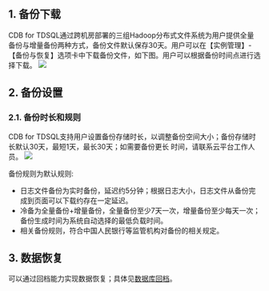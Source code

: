 ## 1. 备份下载
CDB for TDSQL通过跨机房部署的三组Hadoop分布式文件系统为用户提供全量备份与增量备份两种方式，备份文件默认保存30天。用户可以在【实例管理】-【备份与恢复】选项卡中下载备份文件，如下图。用户可以根据备份时间点进行选择下载。
![](//mccdn.qcloud.com/img568a2e3f345ee.jpg)

## 2. 备份设置
### 2.1. 备份时长和规则
CDB for TDSQL支持用户设置备份存储时长，以调整备份空间大小；备份存储时长默认30天，最短1天，最长30天；如需要备份更长
时间，请联系云平台工作人员。
![](//mccdn.qcloud.com/img568a2ead5818f.png)

备份规则为默认规则:
- 日志文件备份为实时备份，延迟约5分钟；根据日志大小，日志文件从备份完成到页面可以下载约存在一定延迟。
- 冷备为全量备份+增量备份，全量备份至少7天一次，增量备份至少每天一次；备份生成时间为系统自动选择的最低负载时间。
- 相关备份规则，符合中国人民银行等监管机构对备份的相关规定。

## 3. 数据恢复
可以通过回档能力实现数据恢复；具体见[数据库回档](http://tcecqpoc.fsphere.cn/doc/product/237/%E6%95%B0%E6%8D%AE%E5%BA%93%E5%9B%9E%E6%A1%A3)。